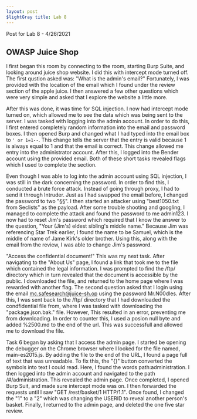 ```yaml
---
layout: post 
$lightGray title: Lab 8 
---
```


Post for Lab 8 - 4/26/2021


## **OWASP Juice Shop**

I first began this room by connecting to the room, starting Burp Suite, and looking around juice shop website. I did this with intercept mode turned off. The first qustion asked was: "What is the admin's email?" Fortunately, I was provided with the location of the email which I found under the review section of the apple juice. I then answered a few other questions which were very simple and asked that I explore the website a little more. 


After this was done, it was time for SQL injection. I now had intercept mode turned on, which allowed me to see the data which was being sent to the server. I was tasked with logging into the admin account. In order to do this, I first entered completely random information into the email and password boxes. I then opened Burp and changed what I had typed into the email box to `' or 1=1--`. This change tells the server that the entry is valid because 1 is always equal to 1 and that the email is correct. This change allowed me entry into the administrator account. After this, I logged into the Bender account using the provided email. Both of these short tasks revealed flags which I used to complete the section. 


Even though I was able to log into the admin account using SQL injection, I was still in the dark concerning the password. In order to find this, I conducted a brute force attack. Instead of going through proxy, I had to send it through Intruder. Just as I had swapped the email before, I changed the password to two "§§". I then started an attacker using "best1050.txt from Seclists" as the payload. After some trouble shooting and googling, I managed to complete the attack and found the password to me admin123. I now had to reset Jim's password which required that I know the answer to the question, "Your (Jim's) eldest sibling's middle name." Because Jim was referencing Star Trek earlier, I found the name to be Samuel, which is the middle of name of Jame Kirk's older brother. Using this, along with the email from the review, I was able to change Jim's password. 


"Access the confidential document!" This was my next task. After navigating to the "About Us" page, I found a link that took me to the file which contained the legal information. I was prompted to find the /ftp/ directory which in turn revealed that the document is accessible by the public. I downloaded the file, and returned to the home page where I was rewarded with another flag. The second question asked that I login using the email mc.safesearch@juice-sh.op using the password Mr.N00dles. After this, I was sent back to the /ftp/ directory that I had downloaded the condfidential file from, where I was tasked with downloading the "package.json.bak." file. However, This resulted in an error, preventing me from downloading. In order to counter this, I used a posion null byte and added %2500.md to the end of the url. This was successfull and allowed me to download the file. 


Task 6 began by asking that I access the admin page. I started be opening the debugger on the Chrome browser where I looked for the file named, main-es2015.js. By adding the file to the end of the URL, I found a page full of text that was unreadable. To fix this, the "{}" button converted the symbols into text I could read. Here, I found the words path:administration. I then logged into the admin account and navigated to the path /#/administration. This revealed the admin page. Once completed, I opened Burp Suit, and made sure intercept mode was on. I then forwarded the requests until I saw "GET /rest/basket/1 HTTP/1.1". Once found, I changed the "1" to a "2" which was changing the USERID to reveal another person's basket. Finally, I returned to the admin page, and deleted the one five star review.






